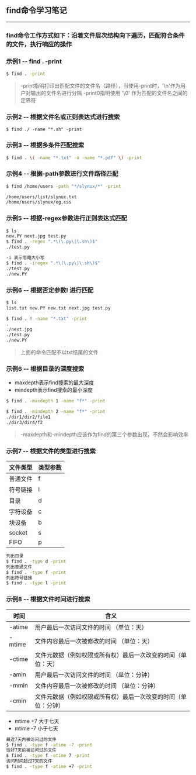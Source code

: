 ## find命令学习笔记
---
### find命令工作方式如下：沿着文件层次结构向下遍历，匹配符合条件的文件，执行响应的操作

### 示例1 --  find . -print
```sh
$ find . -print
```
> -print指明打印出匹配文件的文件名（路径），当使用-print时，'\n'作为用户对输出的文件名进行分隔
> -print0指明使用 '\0' 作为匹配的文件名之间的定界符

### 示例2 -- 根据文件名或正则表达式进行搜索

```
$ find ./ -name "*.sh" -print

```
### 示例3 -- 根据多条件匹配搜索

```sh
$ find . \( -name "*.txt" -o -name "*.pdf" \) -print

```

### 示例4 -- 根据-path参数进行文件路径匹配
```sh
$ find /home/users -path "*/slynux/*" -print

/home/users/list/slynux.txt
/home/users/slynux/eg.css

```

### 示例5 -- 根据-regex参数进行正则表达式匹配

```sh
$ ls
new.PY next.jpg test.py
$ find . -regex ".*\(\.py\|\.sh\)$"
./test.py

-i 表示忽略大小写
$ find . -iregex ".*\(\.py\|\.sh\)$"
./test.py
./new.PY

```

### 示例6 -- 根据否定参数! 进行匹配

```sh
$ ls
list.txt new.PY new.txt next.jpg test.py

$ find . ! -name "*.txt" -print
.
./next.jpg
./test.py
./new.PY

```
> 上面的命令匹配不以txt结尾的文件

### 示例6 -- 根据目录的深度搜索
- maxdepth表示find搜索的最大深度
- mindepth表示find搜索的最小深度
  
```sh
$ find . -maxdepth 1 -name "f*" -print

$ find . -mindepth 2 -name "f*" -print
./dir1/dir2/file1
./dir3/dir4/f2
```
> -maxdepth和-mindepth应该作为find的第三个参数出现，不然会影响效率

### 示例7 -- 根据文件的类型进行搜索

| 文件类型 | 类型参数 |
| ------  | ------ |
| 普通文件  | f |
| 符号链接  | l |
| 目录  | d |
| 字符设备  | c |
| 块设备  | b |
| socket  | s |
| FIFO  | p |

```sh
列出目录
$ find . -type d -print 
列出普通文件
$ find . -type f -print
列出符号链接
$ find . -type l -print

```

### 示例8 -- 根据文件时间进行搜索

| 时间 | 含义 |
| ------  | ------ |
| -atime  | 用户最后一次访问文件的时间 （单位：天） |
| -mtime  | 文件内容最后一次被修改的时间 （单位：天） |
| -ctime  | 文件元数据（例如权限或所有权）最后一次改变的时间（单位：天） |
| -amin | 用户最后一次访问文件的时间 （单位：分钟） |
| -mmin | 文件内容最后一次被修改的时间 （单位：分钟） |
| -cmin | 文件元数据（例如权限或所有权）最后一次改变的时间（单位：分钟） |
- mtime +7 大于七天
- mtime -7 小于七天
```sh
最近7天内被访问过的文件
$ find . -type f -atime -7 -print
恰好7天前被访问过的文件
$ find . -type f -atime 7 -print
访问时间超过7天的文件
$ find . -type f -atime +7 -print
```
